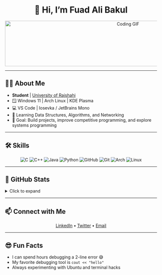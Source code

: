 <h1 align="center">👋 Hi, I’m Fuad Ali Bakul</h1>
<p align="center">
  <img height="150" width="800" alt="Coding GIF" src="https://media0.giphy.com/media/v1.Y2lkPTc5MGI3NjExbmNkZWI3dHhvdTB5MXJyeHN3MTVwb3EycnM3ZXdvaDBmeTExdjB0NSZlcD12MV9pbnRlcm5hbF9naWZfYnlfaWQmY3Q9Zw/4OV1bLOIWwIXRxpXlN/giphy.gif">
</p>

---

## 👨‍🎓 About Me
- **Student** | [University of Rajshahi](https://www.ru.ac.bd/)  
- 🪟 Windows 11 | Arch Linux | KDE Plasma  
- 💻 VS Code | Iosevka / JetBrains Mono  
- 🌱 Learning Data Structures, Algorithms, and Networking  
- 🎯 Goal: Build projects, improve competitive programming, and explore systems programming  

---

## 🛠️ Skills
<p align="center">
  <img alt="C" src="https://skillicons.dev/icons?i=c">
  <img alt="C++" src="https://skillicons.dev/icons?i=cpp">
  <img alt="Java" src="https://skillicons.dev/icons?i=java">
  <img alt="Python" src="https://skillicons.dev/icons?i=py">
  <img alt="GitHub" src="https://skillicons.dev/icons?i=github">
  <img alt="Git" src="https://skillicons.dev/icons?i=git">
  <img alt="Arch" src="https://skillicons.dev/icons?i=arch">
  <img alt="Linux" src="https://skillicons.dev/icons?i=linux">
</p>

---

## 🚀 GitHub Stats
<details>
  <summary>Click to expand</summary>
  <p align="center">
    <img alt="GitHub Stats" src="https://github-readme-stats.vercel.app/api?username=R0G-shibir&show_icons=true&theme=tokyonight&hide=contribs">
  </p>
  <p align="center">
    <img alt="Top Languages" src="https://github-readme-stats.vercel.app/api/top-langs/?username=R0G-shibir&layout=compact&theme=tokyonight">
  </p>
</details>

---

## 📫 Connect with Me
<p align="center">
  <a href="https://linkedin.com/in/your-linkedin" target="_blank">LinkedIn</a> •
  <a href="https://twitter.com/your-twitter" target="_blank">Twitter</a> •
  <a href="mailto:your-email@example.com">Email</a>
</p>

---

## 😎 Fun Facts
- I can spend hours debugging a 2-line error 😅  
- My favorite debugging tool is `cout << "hello"`  
- Always experimenting with Ubuntu and terminal hacks
